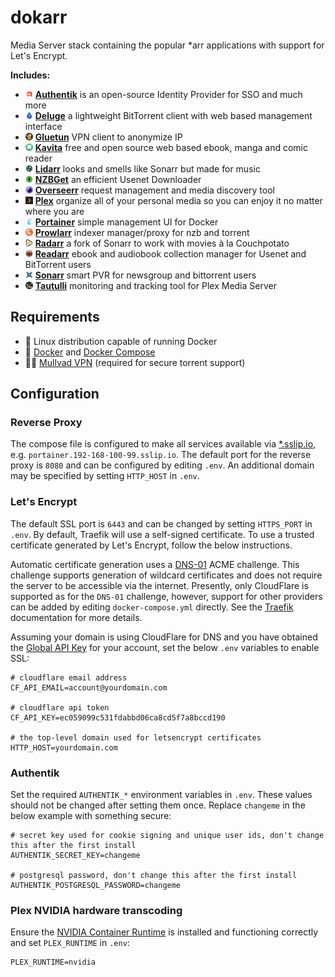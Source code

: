 # dokarr

Media Server stack containing the popular \*arr applications with support for
Let's Encrypt.

**Includes:**

- <img alt="authentik" src="docs/images/authentik.png" width="12px"></img> **[Authentik][authentik]** is an open-source Identity Provider for SSO and much more
- <img alt="deluge" src="docs/images/deluge.png" width="12px"></img> **[Deluge][deluge]** a lightweight BitTorrent client with web based management interface
- <img alt="gluetun" src="docs/images/gluetun.png" width="12px"></img> **[Gluetun][gluetun]** VPN client to anonymize IP
- <img alt="kavita" src="docs/images/kavita.png" width="12px"></img> **[Kavita][kavita]** free and open source web based ebook, manga and comic reader
- <img alt="lidarr" src="docs/images/lidarr.png" width="12px"></img> **[Lidarr][lidarr]** looks and smells like Sonarr but made for music
- <img alt="nzbget" src="docs/images/nzbget.png" width="12px"></img> **[NZBGet][nzbget]** an efficient Usenet Downloader
- <img alt="overseerr" src="docs/images/overseerr.png" width="12px"></img> **[Overseerr][overseerr]** request management and media discovery tool
- <img alt="plex" src="docs/images/plex.png" width="12px"></img> **[Plex][plex]** organize all of your personal media so you can enjoy it no matter where you are
- <img alt="portainer" src="docs/images/portainer.png" width="12px"></img> **[Portainer][portainer]** simple management UI for Docker
- <img alt="prowlarr" src="docs/images/prowlarr.png" width="12px"></img> **[Prowlarr][prowlarr]** indexer manager/proxy for nzb and torrent
- <img alt="radarr" src="docs/images/radarr.png" width="12px"></img> **[Radarr][radarr]** a fork of Sonarr to work with movies à la Couchpotato
- <img alt="readarr" src="docs/images/readarr.png" width="12px"></img> **[Readarr][readarr]** ebook and audiobook collection manager for Usenet and BitTorrent users
- <img alt="sonarr" src="docs/images/sonarr.png" width="12px"></img> **[Sonarr][sonarr]** smart PVR for newsgroup and bittorrent users
- <img alt="tautulli" src="docs/images/tautulli.png" width="12px"></img> **[Tautulli][tautulli]** monitoring and tracking tool for Plex Media Server

[authentik]: https://github.com/goauthentik/authentik/pkgs/container/server
[deluge]: https://hub.docker.com/r/linuxserver/deluge
[gluetun]: https://hub.docker.com/r/qmcgaw/gluetun
[kavita]: https://hub.docker.com/r/kizaing/kavita
[lidarr]: https://hub.docker.com/r/linuxserver/lidarr
[nzbget]: https://hub.docker.com/r/linuxserver/nzbget
[overseerr]: https://hub.docker.com/r/linuxserver/overseerr
[plex]: https://hub.docker.com/r/linuxserver/plex
[portainer]: https://hub.docker.com/r/portainer/portainer
[prowlarr]: https://hub.docker.com/r/linuxserver/prowlarr
[radarr]: https://hub.docker.com/r/linuxserver/radarr
[readarr]: https://hub.docker.com/r/linuxserver/readarr
[sonarr]: https://hub.docker.com/r/linuxserver/sonarr
[tautulli]: https://hub.docker.com/r/linuxserver/tautulli

## Requirements

- 🐧 Linux distribution capable of running Docker
- 🐳 [Docker](https://docs.docker.com/engine/install/) and [Docker Compose](https://docs.docker.com/compose/install/other/#on-linux)
- 🕵🏼 [Mullvad VPN](https://mullvad.net/) (required for secure torrent support)

## Configuration

### Reverse Proxy

The compose file is configured to make all services available via [*.sslip.io](http://sslip.io/),
e.g. `portainer.192-168-100-99.sslip.io`. The default port for the reverse proxy
is `8080` and can be configured by editing `.env`. An additional domain may be
specified by setting `HTTP_HOST` in `.env`.

### Let's Encrypt

The default SSL port is `6443` and can be changed by setting `HTTPS_PORT` in
`.env`. By default, Traefik will use a self-signed certificate. To use a trusted
certificate generated by Let's Encrypt, follow the below instructions.

Automatic certificate generation uses a [DNS-01](https://doc.traefik.io/traefik/https/acme/#dnschallenge)
ACME challenge. This challenge supports generation of wildcard certificates and
does not require the server to be accessible via the internet. Presently, only
CloudFlare is supported as for the `DNS-01` challenge, however, support for
other providers can be added by editing `docker-compose.yml` directly. See the
[Traefik](https://doc.traefik.io/traefik/https/acme/#providers) documentation
for more details.

Assuming your domain is using CloudFlare for DNS and you have obtained the
[Global API Key](https://dash.cloudflare.com/profile/api-tokens) for your
account, set the below `.env` variables to enable SSL:

```dotenv
# cloudflare email address
CF_API_EMAIL=account@yourdomain.com

# cloudflare api token
CF_API_KEY=ec059099c531fdabbd06ca8cd5f7a8bccd190

# the top-level domain used for letsencrypt certificates
HTTP_HOST=yourdomain.com
```

### Authentik

Set the required `AUTHENTIK_*` environment variables in `.env`. These values
should not be changed after setting them once. Replace `changeme` in the below
example with something secure:

```dotenv
# secret key used for cookie signing and unique user ids, don't change this after the first install
AUTHENTIK_SECRET_KEY=changeme

# postgresql password, don't change this after the first install
AUTHENTIK_POSTGRESQL_PASSWORD=changeme
```

### Plex NVIDIA hardware transcoding

Ensure the [NVIDIA Container Runtime](https://docs.nvidia.com/datacenter/cloud-native/container-toolkit/install-guide.html#docker)
is installed and functioning correctly and set `PLEX_RUNTIME` in `.env`:

```dotenv
PLEX_RUNTIME=nvidia
```
